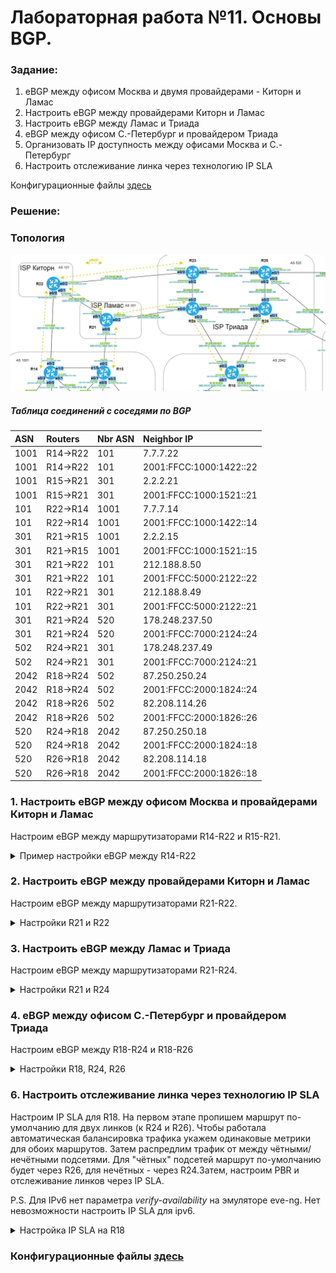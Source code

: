 # Лабораторная работа №11. Основы BGP.

### Задание:
1. eBGP между офисом Москва и двумя провайдерами - Киторн и Ламас
2. Настроить eBGP между провайдерами Киторн и Ламас
3. Настроить eBGP между Ламас и Триада
4. eBGP между офисом С.-Петербург и провайдером Триада
5. Организовать IP доступность между офисами Москва и С.-Петербург
6. Настроить отслеживание линка через технологию IP SLA

Конфигурационные файлы [здесь](config/)

### Решение:


### Топология

![network](network.png)

##### Таблица соединений с соседями по BGP 


| ASN    | Routers  | Nbr ASN | Neighbor IP          | 
|:-------|:----|:--------|:---------------------|
| 1001  | R14->R22  | 101   | 7.7.7.22          |
| 1001  | R14->R22  | 101   | 2001:FFCC:1000:1422::22          | 
| 1001  | R15->R21  | 301   | 2.2.2.21 |
| 1001  | R15->R21  | 301   | 2001:FFCC:1000:1521::21 |
| 101  | R22->R14  | 1001   | 7.7.7.14 |
| 101  | R22->R14  | 1001   | 2001:FFCC:1000:1422::14 |
| 301  | R21->R15  | 1001  | 2.2.2.15  |
| 301  | R21->R15  | 1001  | 2001:FFCC:1000:1521::15  |
| 301  | R21->R22  | 101  |  212.188.8.50 |
| 301 | R21->R22  | 101 | 2001:FFCC:5000:2122::22  |
| 101  | R22->R21  | 301 | 212.188.8.49  |
| 101 | R22->R21  | 301  | 2001:FFCC:5000:2122::21  |
| 301 | R21->R24  | 520  | 178.248.237.50  |
| 301 | R21->R24  | 520  | 2001:FFCC:7000:2124::24  |
| 502 | R24->R21  | 301  | 178.248.237.49  |
| 502  | R24->R21  | 301  | 2001:FFCC:7000:2124::21  |
| 2042  | R18->R24  | 502 | 87.250.250.24  |
| 2042  | R18->R24  | 502 | 2001:FFCC:2000:1824::24  |
| 2042 | R18->R26  | 502  | 82.208.114.26  |
| 2042  | R18->R26  | 502   | 2001:FFCC:2000:1826::26  |
| 520  | R24->R18  | 2042  | 87.250.250.18  |
| 520  | R24->R18  | 2042  | 2001:FFCC:2000:1824::18  |
| 520  | R26->R18  | 2042  | 82.208.114.18  |
| 520  | R26->R18  | 2042  | 2001:FFCC:2000:1826::18  |






### 1. Настроить eBGP между офисом Москва и провайдерами Киторн и Ламас

Настроим eBGP между маршрутизаторами R14-R22 и R15-R21.

<details>
 <summary>Пример настройки eBGP между R14-R22</summary>

``` bash
#################
# Настройки R14 #
#################

conf t
router bgp 1001
neighbor 7.7.7.22 remote-as 101
neighbor 2001:FFCC:1000:1422::22 remote-as 101

#################
# Настройки R22 #
#################

conf t
router bgp 101
neighbor 7.7.7.14 remote-as 1001
neighbor 2001:FFCC:1000:1422::14 remote-as 1001

```
</details>


### 2. Настроить eBGP между провайдерами Киторн и Ламас

Настроим eBGP между маршрутизаторами R21-R22.

<details>
 <summary>Настройки R21 и R22</summary>

``` bash
#################
# Настройки R21 #
#################

conf t
router bgp 301
neighbor 212.188.8.50 remote-as 101
neighbor 2001:FFCC:5000:2122::22 remote-as 101

#################
# Настройки R22 #
#################

conf t
router bgp 101
neighbor 212.188.8.49 remote-as 301
neighbor 2001:FFCC:5000:2122::21 remote-as 301

```
</details>

### 3. Настроить eBGP между Ламас и Триада

Настроим eBGP между маршрутизаторами R21-R24.

<details>
 <summary>Настройки R21 и R24</summary>

``` bash
#################
# Настройки R21 #
#################

conf t
router bgp 301
neighbor 178.248.237.50 remote-as 520
neighbor 2001:FFCC:7000:2124::24 remote-as 520

#################
# Настройки R24 #
#################

conf t
router bgp 520
neighbor 178.248.237.49 remote-as 301
neighbor 2001:FFCC:7000:2124::21 remote-as 301

```
</details>

### 4. eBGP между офисом С.-Петербург и провайдером Триада

Настроим eBGP между R18-R24 и R18-R26

<details>
 <summary>Настройки R18, R24, R26</summary>

``` bash
#################
# Настройки R18 #
#################

conf t
router bgp 2042
neighbor 87.250.250.24 remote-as 520
neighbor 2001:FFCC:2000:1824::24 remote-as 520
neighbor 82.208.114.26 remote-as 520
neighbor 2001:FFCC:2000:1826::26 remote-as 520

#################
# Настройки R24 #
#################

conf t
router bgp 520
neighbor 87.250.250.18 remote-as 2042
neighbor 2001:FFCC:2000:1824::18 remote-as 2042

#################
# Настройки R26 #
#################

conf t
router bgp 520
neighbor 82.208.114.18 remote-as 2042
neighbor 2001:FFCC:2000:1826::18 remote-as 2042


```
</details>

### 6. Настроить отслеживание линка через технологию IP SLA

Настроим IP SLA для R18.
На первом этапе пропишем маршрут по-умолчанию для двух линков (к R24 и R26). Чтобы работала автоматическая балансировка трафика укажем одинаковые метрики для обоих маршрутов. Затем распредлим трафик от между чётными/нечётными подсетями. Для "чётных" подсетей маршрут по-умолчанию будет через R26, для нечётных - через R24.Затем, настроим PBR и отслеживание линков через IP SLA.

P.S. Для IPv6 нет параметра _verify-availability_ на эмуляторе eve-ng. Нет невозможности настроить IP SLA для ipv6.

<details>
 <summary>Настройка IP SLA на R18</summary>

``` bash

#######
# ACL #
#######

ip access-list standard ACL_PBR_TO_R24
  permit 10.10.1.0 0.0.254.255
  deny any
  exit
ipv6 access-list ACL_PBR_TO_R24-v6
  permit 2001:FFCC:2000:3::/64 any
  deny any any
  exit
ip access-list standard ACL_PBR_TO_R26
  permit 10.10.0.0 0.0.254.255
  deny any
  exit
ipv6 access-list ACL_PBR_TO_R26-v6
  permit 2001:FFCC:3000:2::/64 any
  deny any any
  exit

##############
# Route-map  #
##############

route-map PBR_TO_R24 permit 10
  match ip address ACL_PBR_TO_R24
  set ip next-hop verify-availability 87.250.250.24 1 track 24
  exit

route-map PBR_TO_R24-v6 permit 10
  match ipv6 address ACL_PBR_TO_R24-v6
  set ipv6 next-hop 2001:FFCC:2000:1824::24
  exit

route-map PBR_TO_R26 permit 10
  match ip address ACL_PBR_TO_R26
  set ip next-hop verify-availability 82.208.114.26 1 track 26
  exit

route-map PBR_TO_R26-v6 permit 10
  match ipv6 address ACL_PBR_TO_R26-v6
  set ipv6 next-hop 2001:FFCC:2000:1826::26
  exit

###########
## IP SLA #
###########

ip sla 24
  icmp-echo 87.250.250.24 source-interface e0/2
  frequency 15
ip sla schedule 24 life forever start-time now
track 24 ip sla 24 reachability

ip sla 26
  icmp-echo 82.208.114.26 source-interface e0/3
  frequency 15
ip sla schedule 26 life forever start-time now
track 26 ip sla 26 reachability

#############
# Interface #
#############

int e0/2
  ip policy route-map PBR_TO_R24
  ipv6 policy route-map PBR_TO_R24-v6
exit

int e0/3
  ip policy route-map PBR_TO_R26
  ipv6 policy route-map PBR_TO_R26-v6
exit


```
</details>


### Конфигурационные файлы [здесь](config/)
